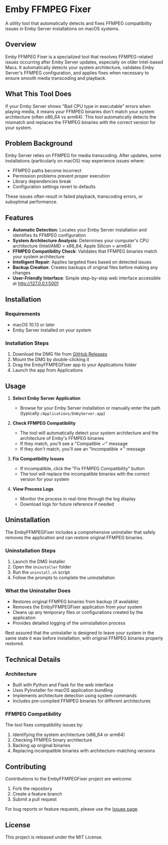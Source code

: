 # Emby FFMPEG Fixer

A utility tool that automatically detects and fixes FFMPEG compatibility issues in Emby Server installations on macOS systems.

## Overview

Emby FFMPEG Fixer is a specialized tool that resolves FFMPEG-related issues occurring after Emby Server updates, especially on older Intel-based Macs. It automatically detects your system architecture, validates Emby Server's FFMPEG configuration, and applies fixes when necessary to ensure smooth media transcoding and playback.

## What This Tool Does

If your Emby Server shows "Bad CPU type in executable" errors when playing media, it means your FFMPEG binaries don't match your system architecture (often x86_64 vs arm64). This tool automatically detects the mismatch and replaces the FFMPEG binaries with the correct version for your system.

## Problem Background

Emby Server relies on FFMPEG for media transcoding. After updates, some installations (particularly on macOS) may experience issues where:

- FFMPEG paths become incorrect
- Permission problems prevent proper execution 
- Library dependencies break
- Configuration settings revert to defaults

These issues often result in failed playback, transcoding errors, or suboptimal performance.

## Features

- **Automatic Detection**: Locates your Emby Server installation and identifies its FFMPEG configuration
- **System Architecture Analysis**: Determines your computer's CPU architecture (Intel/AMD = x86_64, Apple Silicon = arm64)
- **FFMPEG Compatibility Check**: Validates that FFMPEG binaries match your system architecture
- **Intelligent Repair**: Applies targeted fixes based on detected issues
- **Backup Creation**: Creates backups of original files before making any changes
- **User-Friendly Interface**: Simple step-by-step web interface accessible at http://127.0.0.1:5001

## Installation

### Requirements
- macOS 10.13 or later
- Emby Server installed on your system

### Installation Steps
1. Download the DMG file from [GitHub Releases](https://github.com/mendocinotim/EmbyFixer/releases)
2. Mount the DMG by double-clicking it
3. Drag the EmbyFFMPEGFixer app to your Applications folder
4. Launch the app from Applications

## Usage

1. **Select Emby Server Application**
   - Browse for your Emby Server installation or manually enter the path (typically `/Applications/EmbyServer.app`)

2. **Check FFMPEG Compatibility**
   - The tool will automatically detect your system architecture and the architecture of Emby's FFMPEG binaries
   - If they match, you'll see a "Compatible ✓" message
   - If they don't match, you'll see an "Incompatible ✗" message

3. **Fix Compatibility Issues**
   - If incompatible, click the "Fix FFMPEG Compatibility" button
   - The tool will replace the incompatible binaries with the correct version for your system

4. **View Process Logs**
   - Monitor the process in real-time through the log display
   - Download logs for future reference if needed

## Uninstallation

The EmbyFFMPEGFixer includes a comprehensive uninstaller that safely removes the application and can restore original FFMPEG binaries.

### Uninstallation Steps
1. Launch the DMG installer
2. Open the `Uninstaller` folder
3. Run the `uninstall.sh` script
4. Follow the prompts to complete the uninstallation

### What the Uninstaller Does
- Restores original FFMPEG binaries from backup (if available)
- Removes the EmbyFFMPEGFixer application from your system
- Cleans up any temporary files or configurations created by the application
- Provides detailed logging of the uninstallation process

Rest assured that the uninstaller is designed to leave your system in the same state it was before installation, with original FFMPEG binaries properly restored.

## Technical Details

### Architecture
- Built with Python and Flask for the web interface
- Uses PyInstaller for macOS application bundling
- Implements architecture detection using system commands
- Includes pre-compiled FFMPEG binaries for different architectures

### FFMPEG Compatibility
The tool fixes compatibility issues by:
1. Identifying the system architecture (x86_64 or arm64)
2. Checking FFMPEG binary architecture
3. Backing up original binaries
4. Replacing incompatible binaries with architecture-matching versions

## Contributing

Contributions to the EmbyFFMPEGFixer project are welcome:

1. Fork the repository
2. Create a feature branch
3. Submit a pull request

For bug reports or feature requests, please use the [Issues page](https://github.com/mendocinotim/EmbyFixer/issues).

## License

This project is released under the MIT License.
